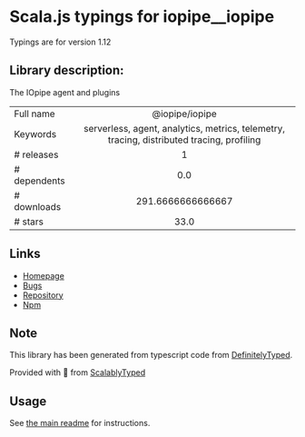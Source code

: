 
# Scala.js typings for iopipe__iopipe

Typings are for version 1.12

## Library description:
The IOpipe agent and plugins

|                    |                 |
| ------------------ | :-------------: |
| Full name          | @iopipe/iopipe |
| Keywords           | serverless, agent, analytics, metrics, telemetry, tracing, distributed tracing, profiling |
| # releases         | 1 |
| # dependents       | 0.0 |
| # downloads        | 291.6666666666667 |
| # stars            | 33.0 |

## Links
- [Homepage](https://github.com/iopipe/the-meta-package#readme)
- [Bugs](https://github.com/iopipe/iopipe-js/issues)
- [Repository](https://github.com/iopipe/iopipe-js)
- [Npm](https://www.npmjs.com/package/%40iopipe%2Fiopipe)
    


## Note
This library has been generated from typescript code from [DefinitelyTyped](https://definitelytyped.org).

Provided with :purple_heart: from [ScalablyTyped](https://github.com/oyvindberg/ScalablyTyped)

## Usage
See [the main readme](../../readme.md) for instructions.


